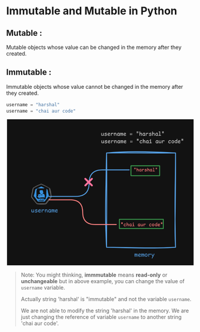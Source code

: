 # Immutable and Mutable in Python

## Mutable :

Mutable objects whose value can be changed in the memory after they created.

## Immutable :

Immutable objects whose value cannot be changed in the memory after they created.

```python
username = "harshal"
username = "chai aur code"
```

<center><img src="../images/immutables.png" width="500px"></center>

> Note: You might thinking, **immmutable** means **read-only** or **unchangeable** but in above example, you can change the value of `username` variable.
>
> Actually string 'harshal' is "immutable" and not the variable `username`.
>
> We are not able to modify the string 'harshal' in the memory. We are just changing the reference of variable `username` to another string 'chai aur code'.
